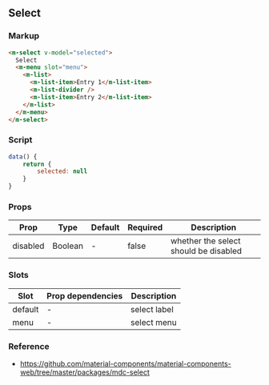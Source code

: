 ## Select

### Markup

```html
<m-select v-model="selected">
  Select
  <m-menu slot="menu">
    <m-list>
      <m-list-item>Entry 1</m-list-item>
      <m-list-divider />
      <m-list-item>Entry 2</m-list-item>
    </m-list>
  </m-menu>
</m-select>
```

### Script

```javascript
data() {
    return {
        selected: null
    }
}
```

### Props

| Prop | Type | Default | Required | Description |
|------|------|---------|----------|-------------|
| disabled | Boolean | - | false | whether the select should be disabled |

### Slots

| Slot | Prop dependencies | Description |
|------|-------------------|-------------|
| default | - | select label |
| menu | - | select menu |

### Reference

- https://github.com/material-components/material-components-web/tree/master/packages/mdc-select
